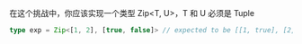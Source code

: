 在这个挑战中，你应该实现一个类型 Zip<T, U>，T 和 U 必须是 Tuple

```typescript
type exp = Zip<[1, 2], [true, false]> // expected to be [[1, true], [2, false]]
```
